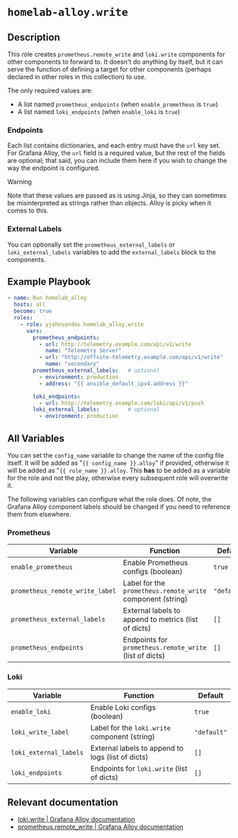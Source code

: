 # `homelab-alloy.write`

## Description

This role creates `prometheus.remote_write` and `loki.write` components for other components to forward to. It doesn't do anything by itself, but it can serve the function of defining a target for other components (perhaps declared in other roles in this collection) to use.

The only required values are:

- A list named `prometheus_endpoints` (when `enable_prometheus` is `true`)
- A list named `loki_endpoints` (when `enable_loki` is `true`)

### Endpoints

Each list contains dictionaries, and each entry must have the `url` key set. For Grafana Alloy, the `url` field is a required value, but the rest of the fields are optional; that said, you can include them here if you wish to change the way the endpoint is configured.

> [!WARNING]
> Note that these values are passed as is using Jinja, so they can sometimes be misinterpreted as strings rather than objects. Alloy is picky when it comes to this.

### External Labels

You can optionally set the `prometheus_external_labels` or `loki_external_labels` variables to add the `external_labels` block to the components.

## Example Playbook

```yaml
- name: Run homelab_alloy
  hosts: all
  become: true
  roles:
    - role: yjohnsondev.homelab_alloy.write
      vars:
        prometheus_endpoints:
          - url: http://telemetry.example.com/api/v1/write
            name: "Telemetry Server"
          - url: "http://offsite-telemetry.example.com/api/v1/write"
            name: "secondary"
        prometheus_external_labels:   # optional
          - environment: production
          - address: "{{ ansible_default_ipv4.address }}"

        loki_endpoints:
          - url: http://telemetry.example.com/loki/api/v1/push
        loki_external_labels:         # optional
          - environment: production
```

## All Variables

You can set the `config_name` variable to change the name of the config file itself. It will be added as "`{{ config_name }}.alloy`" if provided, otherwise it will be added as "`{{ role_name }}.alloy`. This **has** to be added as a variable for the role and not the play, otherwise every subsequent role will overwrite it.

The following variables can configure what the role does. Of note, the Grafana Alloy component labels should be changed if you need to reference them from elsewhere.

### Prometheus

| Variable                        | Function                                                   | Default     |
| ------------------------------- | ---------------------------------------------------------- | ----------- |
| `enable_prometheus`             | Enable Prometheus configs (boolean)                        | `true`      |
| `prometheus_remote_write_label` | Label for the `prometheus.remote_write` component (string) | `"default"` |
| `prometheus_external_labels`    | External labels to append to metrics (list of dicts)       | `[]`        |
| `prometheus_endpoints`          | Endpoints for `prometheus.remote_write` (list of dicts)    | `[]`        |

### Loki

| Variable               | Function                                          | Default     |
| ---------------------- | ------------------------------------------------- | ----------- |
| `enable_loki`          | Enable Loki configs (boolean)                     | `true`      |
| `loki_write_label`     | Label for the `loki.write` component (string)     | `"default"` |
| `loki_external_labels` | External labels to append to logs (list of dicts) | `[]`        |
| `loki_endpoints`       | Endpoints for `loki.write` (list of dicts)        | `[]`        |

## Relevant documentation

- [loki.write | Grafana Alloy documentation](https://grafana.com/docs/alloy/latest/reference/components/loki/loki.write/)
- [prometheus.remote\_write | Grafana Alloy documentation](https://grafana.com/docs/alloy/latest/reference/components/prometheus/prometheus.remote_write/)
